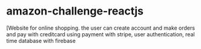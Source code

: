 # amazon-challenge-reactjs
[Website for online shopping. the user can create account and make orders and pay with creditcard using
payment with stripe, user authentication, real time database with firebase
